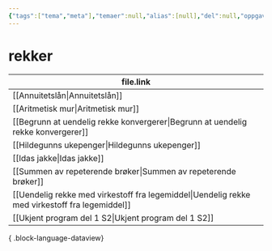 ```yaml
---
{"tags":["tema","meta"],"temaer":null,"alias":[null],"del":null,"oppgave":null,"fag":null,"eksamen":null,"dg-publish":true,"title":"rekker","date":"2023-06-01","modified":"2023-06-01","permalink":"/temaer/rekker/","dgPassFrontmatter":true}
---
```



# rekker
| file.link                                                                                         |
| ------------------------------------------------------------------------------------------------- |
| [[Annuitetslån\|Annuitetslån]]                                                                 |
| [[Aritmetisk mur\|Aritmetisk mur]]                                                             |
| [[Begrunn at uendelig rekke konvergerer\|Begrunn at uendelig rekke konvergerer]]               |
| [[Hildegunns ukepenger\|Hildegunns ukepenger]]                                                 |
| [[Idas jakke\|Idas jakke]]                                                                     |
| [[Summen av repeterende brøker\|Summen av repeterende brøker]]                                 |
| [[Uendelig rekke med virkestoff fra legemiddel\|Uendelig rekke med virkestoff fra legemiddel]] |
| [[Ukjent program del 1 S2\|Ukjent program del 1 S2]]                                           |

{ .block-language-dataview}
